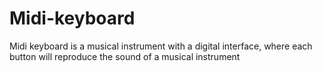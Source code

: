# Midi-keyboard

Midi keyboard is a musical instrument with a digital interface, where each button will reproduce the sound of a musical instrument
